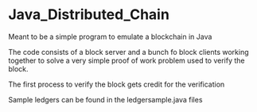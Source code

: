 # Java_Distributed_Chain
Meant to be a simple program to emulate a blockchain in Java

The code consists of a block server and a bunch fo block clients working together to solve a very simple proof of work problem used to verify the block. 

The first process to verify the block gets credit for the verification

Sample ledgers can be found in the ledgersample.java files
